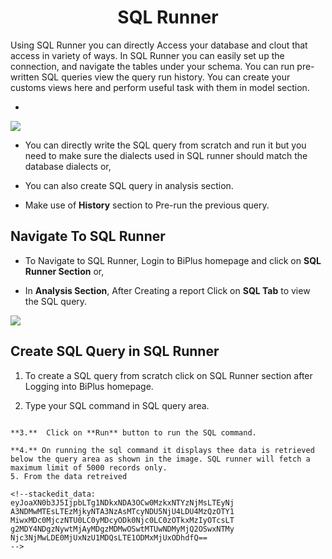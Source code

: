 

<center><h1>SQL Runner </h1></center>

Using SQL Runner you can directly Access your database and clout that access in variety of ways. In SQL Runner you can easily set up the connection, and navigate the tables under your schema. You can run pre-written SQL queries view the query run history. You can create your customs views here and perform useful task with them in model section.  

- 


![
](https://raw.githubusercontent.com/sv18042016/fp1/532dd8b61e94d1e08fe0b89afa6a5961336e8ad2/images/sql_ru.png)

- You can directly write the SQL query from scratch and run it but you need to make sure the dialects used in SQL runner should match the database dialects or,

- You can also create SQL query in analysis section. 

- Make use of **History** section to Pre-run the previous query.

## Navigate To SQL Runner

- To Navigate to SQL Runner, Login to BiPlus homepage and click on **SQL Runner Section** or,

- In **Analysis Section**, After Creating a report Click on **SQL Tab** to view the SQL query.

![
](https://raw.githubusercontent.com/sv18042016/fp1/8301318bea750b7d048df7f5a8e06607d216dce7/images/navigate_sql.png)

## Create SQL Query in SQL Runner

1. To create a SQL query from scratch click on SQL Runner section after Logging into BiPlus homepage.

2. Type your SQL command in SQL query area.
```

**3.**  Click on **Run** button to run the SQL command.

**4.** On running the sql command it displays thee data is retrieved below the query area as shown in the image. SQL runner will fetch a maximum limit of 5000 records only.
5. From the data retreived 

<!--stackedit_data:
eyJoaXN0b3J5IjpbLTg1NDkxNDA3OCw0MzkxNTYzNjMsLTEyNj
A3NDMwMTEsLTEzMjkyNTA3NzAsMTcyNDU5NjU4LDU4MzQzOTY1
MiwxMDc0MjczNTU0LC0yMDcyODk0Njc0LC0zOTkxMzIyOTcsLT
g2MDY4NDgzNywtMjAyMDgzMDMwOSwtMTUwNDMyMjQ2OSwxNTMy
Njc3NjMwLDE0MjUxNzU1MDQsLTE1ODMxMjUxODhdfQ==
-->